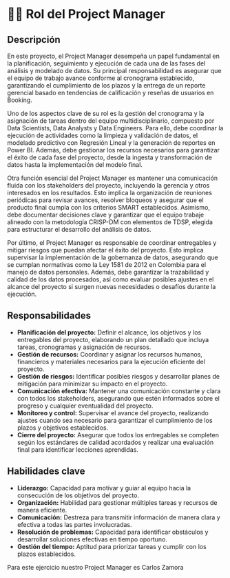# 👨‍💼 Rol del Project Manager
## Descripción
En este proyecto, el Project Manager desempeña un papel fundamental en la planificación, seguimiento y ejecución de cada una de las fases del análisis y modelado de datos. Su principal responsabilidad es asegurar que el equipo de trabajo avance conforme al cronograma establecido, garantizando el cumplimiento de los plazos y la entrega de un reporte gerencial basado en tendencias de calificación y reseñas de usuarios en Booking.

Uno de los aspectos clave de su rol es la gestión del cronograma y la asignación de tareas dentro del equipo multidisciplinario, compuesto por Data Scientists, Data Analysts y Data Engineers. Para ello, debe coordinar la ejecución de actividades como la limpieza y validación de datos, el modelado predictivo con Regresión Lineal y la generación de reportes en Power BI. Además, debe gestionar los recursos necesarios para garantizar el éxito de cada fase del proyecto, desde la ingesta y transformación de datos hasta la implementación del modelo final.

Otra función esencial del Project Manager es mantener una comunicación fluida con los stakeholders del proyecto, incluyendo la gerencia y otros interesados en los resultados. Esto implica la organización de reuniones periódicas para revisar avances, resolver bloqueos y asegurar que el producto final cumpla con los criterios SMART establecidos. Asimismo, debe documentar decisiones clave y garantizar que el equipo trabaje alineado con la metodología CRISP-DM con elementos de TDSP, elegida para estructurar el desarrollo del análisis de datos.

Por último, el Project Manager es responsable de coordinar entregables y mitigar riesgos que puedan afectar el éxito del proyecto. Esto implica supervisar la implementación de la gobernanza de datos, asegurando que se cumplan normativas como la Ley 1581 de 2012 en Colombia para el manejo de datos personales. Además, debe garantizar la trazabilidad y calidad de los datos procesados, así como evaluar posibles ajustes en el alcance del proyecto si surgen nuevas necesidades o desafíos durante la ejecución.


## Responsabilidades

- **Planificación del proyecto:** Definir el alcance, los objetivos y los entregables del proyecto, elaborando un plan detallado que incluya tareas, cronogramas y asignación de recursos.  
- **Gestión de recursos:** Coordinar y asignar los recursos humanos, financieros y materiales necesarios para la ejecución eficiente del proyecto.  
- **Gestión de riesgos:** Identificar posibles riesgos y desarrollar planes de mitigación para minimizar su impacto en el proyecto.  
- **Comunicación efectiva:** Mantener una comunicación constante y clara con todos los stakeholders, asegurando que estén informados sobre el progreso y cualquier eventualidad del proyecto.  
- **Monitoreo y control:** Supervisar el avance del proyecto, realizando ajustes cuando sea necesario para garantizar el cumplimiento de los plazos y objetivos establecidos.  
- **Cierre del proyecto:** Asegurar que todos los entregables se completen según los estándares de calidad acordados y realizar una evaluación final para identificar lecciones aprendidas.  

## Habilidades clave

- **Liderazgo:** Capacidad para motivar y guiar al equipo hacia la consecución de los objetivos del proyecto.  
- **Organización:** Habilidad para gestionar múltiples tareas y recursos de manera eficiente.  
- **Comunicación:** Destreza para transmitir información de manera clara y efectiva a todas las partes involucradas.  
- **Resolución de problemas:** Capacidad para identificar obstáculos y desarrollar soluciones efectivas en tiempo oportuno.  
- **Gestión del tiempo:** Aptitud para priorizar tareas y cumplir con los plazos establecidos.  

Para este ejercicio nuestro Project Manager es Carlos Zamora
